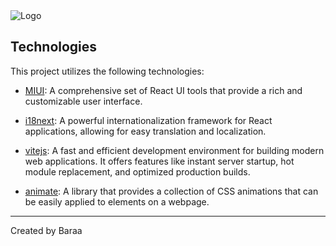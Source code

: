 
<div align="left">
    <img src="https://cdn.dribbble.com/userupload/7461041/file/original-bc0db5f06f174efb4bcfdbe1d7f78f86.png?compress=1&resize=50x50" alt="Logo" />
</div>

## Technologies

This project utilizes the following technologies:

- [MIUI](https://mui.com/): A comprehensive set of React UI tools that provide a rich and customizable user interface.

- [i18next](https://react.i18next.com/guides/quick-start): A powerful internationalization framework for React applications, allowing for easy translation and localization.

- [vitejs](https://vitejs.dev/): A fast and efficient development environment for building modern web applications. It offers features like instant server startup, hot module replacement, and optimized production builds.

- [animate](https://animate.style/): A library that provides a collection of CSS animations that can be easily applied to elements on a webpage.

---

Created by Baraa
